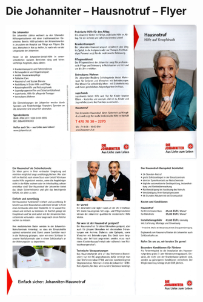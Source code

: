# Die Johanniter – Hausnotruf – Flyer

![Die Johanniter – Hausnotruf – Flyer 1](img/die_johanniter_hausnotruf_flyer_1.jpg)
![Die Johanniter – Hausnotruf – Flyer 2](img/die_johanniter_hausnotruf_flyer_2.jpg)